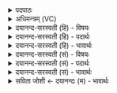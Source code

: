 <details><summary>पदपाठः</summary>

वात॑रꣳहा॒ इति वात॑ऽरꣳहाः। भ॒व॒। वाजि॑न्। युज्यमा॑नः। इन्द्र॑स्ये॒वेतीन्द्र॑स्यऽइव। दक्षि॑णः। श्रि॒या। ए॒धि॒। यु॒ञ्जन्तु॑। त्वा॒। म॒रुतः॑। वि॒श्ववे॑दस॒ इति॑ वि॒श्वऽवे॑दसः। आ। ते॒। त्वष्टा॑। प॒त्स्विति॑ प॒त्ऽसु। ज॒वम्। द॒धा॒तु॒। ८।
</details>

<details><summary>अधिमन्त्रम् (VC)</summary>

- प्रजापतिर्देवता
- बृहस्पतिर्ऋषिः
- त्रिष्टुप्
- धैवतः
</details>

<details><summary>दयानन्द-सरस्वती (हि) - विषयः</summary>

उस राजा को विद्वान् लोग क्या-क्या उपदेश करें, यह विषय अगले मन्त्र में कहा है ॥
</details>

<details><summary>दयानन्द-सरस्वती (हि) - पदार्थः</summary>

पदार्थान्वयभाषाः -  हे (वाजिन्) शास्त्रोक्त क्रियाकुशलता के प्रशस्त बोध से युक्त राजन् ! जिस (त्वा) आप को (विश्ववेदसः) समस्त विद्याओं के जाननेहारे (मरुतः) विद्वान् लोग राज्य और शिल्पविद्याओं के कार्य्यों में (युञ्जन्तु) युक्त और (त्वष्टा) वेगादि गुणविद्या का जाननेहारा मनुष्य (ते) आपके (पत्सु) पगों में (जवम्) वेग को (आदधातु) अच्छे प्रकार धारण करे। वह आप (वातरंहाः) वायु के समान वेगवाले (भव) हूजिये और (युज्यमानः) सावधान होके (दक्षिणः) प्रशंसित धर्म से चलने के बल से युक्त होके (इन्द्रस्येव) परम ऐश्वर्य्यवाले राजा के समान (श्रिया) शोभायुक्त राज्य सम्पत्ति वा राणी के सहित (एधि) वृद्धि को प्राप्त हूजिये ॥८॥
</details>

<details><summary>दयानन्द-सरस्वती (हि) - भावार्थः</summary>

भावार्थभाषाः -  इस मन्त्र में उपमालङ्कार है। राजसम्बन्धी स्त्री-पुरुषो ! आप लोग अभिमानरहित और निर्मत्सर अर्थात् दूसरों की उन्नति देखकर प्रसन्न होनेवाले होकर विद्वानों के साथ मिल के राजधर्म की रक्षा किया करो तथा विमानादि यानों में बैठ के अपने अभीष्ट देशों में जा जितेन्द्रिय हो और प्रजा को निरन्तर प्रसन्न कर के श्रीमान् हुआ कीजिये ॥८॥
</details>

<details><summary>दयानन्द-सरस्वती (सं) - विषयः</summary>

तं राजानं विद्वांसः किं किमुपदिशेयुरित्याह ॥
</details>

<details><summary>दयानन्द-सरस्वती (सं) - पदार्थः</summary>

पदार्थान्वयभाषाः -  हे वाजिन् ! यं त्वा विश्ववेदसो मरुतो राज्यशिल्पकार्य्येषु युञ्जन्तु, त्वष्टा ते तव पत्सु जवमादधातु, स त्वं वातरंहा भव, युज्यमानस्त्वं दक्षिण इन्द्रस्येव श्रिया सहैधि ॥८॥
</details>

<details><summary>दयानन्द-सरस्वती (सं) - भावार्थः</summary>

भावार्थभाषाः -  अत्रोपमालङ्कारः। हे राजस्त्रीपुरुषाः ! यूयं निरभिमानिनो निर्मत्सरा भूत्वा विद्वत्सङ्गेन राज्यधर्मं पालयित्वा विमानादियानेषु स्थित्वाऽभीष्टदेशेषु गत्वागत्य जितेन्द्रियाः सन्तः प्रजाः सततं प्रसाद्य श्रीमन्तो भवत ॥८॥
</details>

<details><summary>सविता जोशी ← दयानन्दः (म) - भावार्थः</summary>

भावार्थभाषाः -  या मंत्रात उपमालंकार आहे. राज्याशी संबंधित स्त्री-पुरुषांनो ! तुम्ही अभिमानरहित व द्वेषरहित व्हा, अर्थात दुसऱ्यांची उन्नती पाहून प्रसन्न व्हा. विद्वानांबरोबर राहून राजधर्माचे रक्षण करा. विमानात प्रवास करून इच्छित स्थळी जा. जितेन्द्रिय व्हा व प्रजेला सतत प्रसन्न करून श्रीमान बना.
</details>